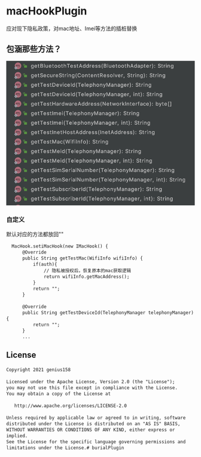 # macHookPlugin
应对现下隐私政策，对mac地址、Imei等方法的插桩替换


## 包涵那些方法？

![方法](method.png)

### 自定义
默认对应的方法都放回""     
```
  MacHook.setiMacHook(new IMacHook() {
      @Override
      public String getTestMac(WifiInfo wifiInfo) {
          if(auth){
              // 隐私被授权后，恢复原本的mac获取逻辑
              return wifiInfo.getMacAddress();
          }
          return "";
      }

      @Override
      public String getTestDeviceId(TelephonyManager telephonyManager) {
          return "";
      }
      ...

```
   
## License

    Copyright 2021 genius158

    Licensed under the Apache License, Version 2.0 (the "License");
    you may not use this file except in compliance with the License.
    You may obtain a copy of the License at

       http://www.apache.org/licenses/LICENSE-2.0

    Unless required by applicable law or agreed to in writing, software
    distributed under the License is distributed on an "AS IS" BASIS,
    WITHOUT WARRANTIES OR CONDITIONS OF ANY KIND, either express or implied.
    See the License for the specific language governing permissions and
    limitations under the License.# burialPlugin
